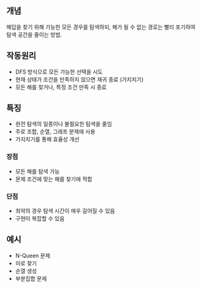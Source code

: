 ## 개념
해답을 찾기 위해 가능한 모든 경우를 탐색하되, 해가 될 수 없는 경로는 빨리 포기하여 탐색 공간을 줄이는 방법.
## 작동원리
- DFS 방식으로 모든 가능한 선택을 시도
- 현재 상태가 조건을 만족하지 않으면 재귀 종료 (가지치기)
- 모든 해를 찾거나, 특정 조건 만족 시 종료
## 특징
- 완전 탐색의 일종이나 불필요한 탐색을 줄임
- 주로 조합, 순열, 그래프 문제에 사용
- 가지치기를 통해 효율성 개선
### 장점
- 모든 해를 탐색 가능
- 문제 조건에 맞는 해를 찾기에 적합
### 단점
- 최악의 경우 탐색 시간이 매우 길어질 수 있음
- 구현이 복잡할 수 있음
## 예시
- N-Queen 문제
- 미로 찾기
- 순열 생성
- 부분집합 문제
